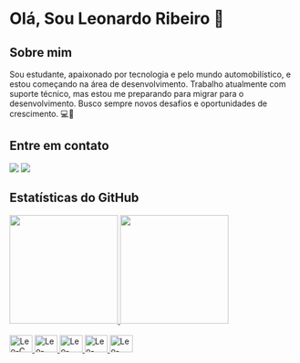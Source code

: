# Olá, Sou Leonardo Ribeiro 👋

## Sobre mim

Sou estudante, apaixonado por tecnologia e pelo mundo automobilístico, e estou começando na área de desenvolvimento. Trabalho atualmente com suporte técnico, mas estou me preparando para migrar para o desenvolvimento. Busco sempre novos desafios e oportunidades de crescimento. 💻📱

## Entre em contato

<div>
  <a href="https://www.linkedin.com/in/leonardo-ribeiro-89b65221a/" target="_blank"> <img src="https://img.shields.io/badge/LinkedIn-0077B5?style=for-the-badge&logo=linkedin&logoColor=white" target="_blank"></a> 
  <a href = "mailto:leonardo4600@gmail.com"><img src="https://img.shields.io/badge/Gmail-D14836?style=for-the-badge&logo=gmail&logoColor=white" target="_blank"></a>
</div>

## Estatísticas do GitHub

<div aling="center">
  <a href="https://github.com/Leoribeiro61">
  <img height="190em" src="https://github-readme-stats.vercel.app/api?username=Leoribeiro61&show_icons=true&theme=dracula&count_private=true"/>
  <img height="190em" src="https://github-readme-stats.vercel.app/api/top-langs/?username=Leoribeiro61&layout=compact&langs_count=16&theme=dracula"/>
</div>  

<div style="display: inline block"><br>
  <img aling="center" alt="Leo-C" height="30" width="40" src="https://cdn.jsdelivr.net/gh/devicons/devicon@latest/icons/c/c-plain.svg">
  <img aling="center" alt="Leo-Java" height="30" width="40" src="https://cdn.jsdelivr.net/gh/devicons/devicon@latest/icons/java/java-original.svg">
  <img aling="center" alt="Leo-Html" height="30" width="40" src="https://cdn.jsdelivr.net/gh/devicons/devicon@latest/icons/html5/html5-plain.svg">
  <img aling="center" alt="Leo-Css" height="30" width="40" src="https://cdn.jsdelivr.net/gh/devicons/devicon@latest/icons/css3/css3-original.svg">
  <img aling="center" alt="Leo-Python" height="30" width="40" src="https://cdn.jsdelivr.net/gh/devicons/devicon@latest/icons/python/python-original.svg">
</div>


<!--
![Suas Estatísticas](https://github-readme-stats.vercel.app/api?username=Leoribeiro61&show_icons=true&theme=dracula)

![Linguagens mais usadas](https://github-readme-stats.vercel.app/api/top-langs/?username=Leoribeiro61&layout=compact&langs_count=16&theme=dracula)
-->

